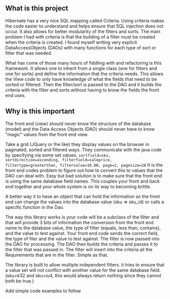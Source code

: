 ## What is this project ##
Hibernate has a very nice SQL mapping called Criteria.  Using criteria makes the code easier to understand and helps ensure that SQL injection does not occur. It also allows for better modularity of the filters and sorts. The main problem I had with criteria is that the building of a filter must be created when the criteria is created. I found myself writing very explicit DataAccessObjects (DAOs) with many functions for each type of sort or filter that was needed.

What has come of those many hours of fiddling with and refactoring is this framework. It allows one to inherit from a single class (one for filters and one for sorts) and define the information that the criteria needs. This allows the View code to only have knowledge of what the fields that need to be sorted or filtered. Then the filter/sort is passed to the DAO and it builds the criteria with the filter and sorts without having to know the fields the front end uses.

## Why is this important ##
The front end (view) should never know the structure of the database (model) and the Data Access Objects (DAO) should never have to know "magic" values from the front end view.

Take a grid (JQuery or the like) they display values on the browser in paginated, sorted and filtered ways. They communicate with the java code by specifying via some set values.
`sortfield=sku, sortdirection=ascending, filterfield=saleprice, filtertype=greaterthan, filtervalue=10.00, page=2, pagesize=20`
It is the front end codes problem to figure out how to convert this to values that the DAO can deal with. Easy but bad solution is to make sure that the front end is using the same database field names. This couples your front and back end together and your whole system is on its way to becoming brittle.

A better way it to have an object that can hold the information so the front end can change the values into the database value (sku => sku\_id) or calls a specific function in the Dao.

The way this library works is your code will be a subclass of the filter and that will provide 3 bits of information the conversion from the front end name to the database value, the type of filter (equals, less than, contains), and the value to test against.  Your front end code sends the correct field, the type of filer and the value to test against. The filter is now passed into the DAO for processing. The DAO then builds the criteria and passes it to the filter that was passed in. The filter will insert into the criteria all the Requirements that are in the filter. Simple as that.

The library is built to allow multiple independent filters. it tries to ensure that a value set will not conflict with another value for the same database field. (sku=k32 and sku=iu4, this would always return nothing since they cannot both be true.)

Add simple code examples to follow